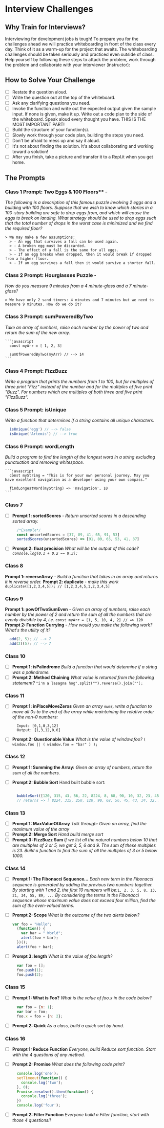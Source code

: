 # Interview Challenges

## Why Train for Interviews?

Interviewing for development jobs is tough! To prepare you for the challenges ahead we will practice whiteboarding in front of the class every day. Think of it as a warm-up for the project that awaits. The whiteboarding challenges should be taken seriously and practiced even outside of class. Help yourself by following these steps to attack the problem, work through the problem and collaborate with your interviewer (instructor):

## How to Solve Your Challenge

- [ ] Restate the question aloud.
- [ ] Write the question out at the top of the whiteboard.
- [ ] Ask any clarifying questions you need.
- [ ] Invoke the function and write out the expected output given the sample input. If none is given, make it up.
Write out a code plan to the side of the whiteboard.
Speak aloud every thought you have. THIS IS THE MOST IMPORTANT PART!
- [ ] Build the structure of your function(s).
- [ ] Slowly work through your code plan, building the steps you need.
- [ ] Don't be afraid to mess up and say it aloud.
- [ ] It's not about finding the solution. It's about collaborating and working toward a solution!
- [ ] After you finish, take a picture and transfer it to a Repl.it when you get home.

## The Prompts

### Class 1 Prompt: Two Eggs & 100 Floors** -

*The following is a description of this famous puzzle involving 2 eggs and a building with 100 floors. Suppose that we wish to know which stories in a 100-story building are safe to drop eggs from, and which will cause the eggs to break on landing. What strategy should be used to drop eggs such that the total number of drops in the worst case is minimized and we find the required floor?*

    > We may make a few assumptions:
      > - An egg that survives a fall can be used again.
      > - A broken egg must be discarded.
      > - The effect of a fall is the same for all eggs.
      > - If an egg breaks when dropped, then it would break if dropped from a higher floor.
      > - If an egg survives a fall then it would survive a shorter fall.

### Class  2 Prompt: Hourglasses Puzzle - 

*How do you measure 9 minutes from a 4 minute-glass and a 7 minute-glass?*

    > We have only 2 sand timers: 4 minutes and 7 minutes but we need to measure 9 minutes. How do we do it?
  
### Class 3 Prompt: sumPoweredByTwo

*Take an array of numbers, raise each number by the power of two and return the sum of the new array.*

    ```javascript
      const myArr = [ 1, 2, 3]

      sumOfPoweredByTwo(myArr) // --> 14
    ```

### Class 4 Prompt: FizzBuzz

*Write a program that prints the numbers from 1 to 100, but for multiples of three print "Fizz" instead of the number and for the multiples of five print "Buzz". For numbers which are multiples of both three and five print "FizzBuzz".*

### Class 5 Prompt: isUnique

*Write a function that determines if a string contains all unique characters.*

  ```javascript
    isUnique('egg') // --> false
    isUnique('Artemis') // --> true
  ```

### Class 6 Prompt: wordLength

*Build a program to find the length of the longest word in a string excluding punctuation and removing whitespace.*

    ```javascript
      const myString = "This is for your own personal journey. May you have excellent navigation as a developer using your own compass."

      findLongestWord(myString) => 'navigation', 10
    ```

### Class 7

- [ ] **Prompt 1: sortedScores** - *Return unsorted scores in a descending sorted array.*

    ```javascript
      /*Example*/
      const unsortedScores = [37, 89, 41, 65, 91, 53]
      sortedScores(unsortedScores) => [91, 89, 65, 53, 41, 37]
    ```

- [ ] **Prompt 2: float precision** *What will be the output of this code? `console.log(0.1 + 0.2 == 0.3);`*

### Class 8

  **Prompt 1: reverseArray** - *Build a function that takes in an array and returns it in reverse order.*
  **Prompt 2: duplicate** - *make this work* `duplicate([1,2,3,4,5]); // [1,2,3,4,5,1,2,3,4,5]`
  
### Class 9

  **Prompt 1: powOfTwoSumEven** - *Given an array of numbers, raise each number by the power of 2 and return the sum of all the numbers that are evenly divisible by 4, i.e.* `const myArr = [1, 5, 10, 4, 2] // => 120`
  **Prompt 2: Function Currying** - *How would you make the following work? What's the utility of it?*
  
  ```javascript
    add(2, 5); // --> 7
    add(2)(5); // --> 7
  ```

### Class 10

- [ ] **Prompt 1: isPalindrome** *Build a function that would determine if a string was a palindrome.*
- [ ] **Prompt 2: Method Chaining** *What value is returned from the following statement?* `"i'm a lasagna hog".split("").reverse().join("");`

### Class 11

- [ ] **Prompt 1: inPlaceMoveZeros** *Given an array `nums`, write a function to move all 0s to the end of the array while maintaining the relative order of the non-0 numbers:*

  ```console
    Input: [0,1,0,3,12]
    Output: [1,3,12,0,0]
  ```

- [ ] **Prompt 2: Questionable Value** *What is the value of window.foo?* `( window.foo || ( window.foo = "bar" ) );`

### Class 12

- [ ] **Prompt 1: Summing the Array:** *Given an array of numbers, return the sum of all the numbers.*
- [ ] **Prompt 2: Bubble Sort** Hand built bubble sort:

  ```javascript

    bubbleSort([120, 315, 43, 56, 22, 8224, 8, 68, 90, 10, 32, 23, 45, 5, 20, 34, 250])
    // returns => [ 8224, 315, 250, 120, 90, 68, 56, 45, 43, 34, 32, 23, 22, 20, 10, 8, 5]

  ```

### Class 13

- [ ] **Prompt 1: MaxValueOfArray** *Talk through: Given an array, find the maximum value of the array*
- [ ] **Prompt 2: Merge Sort** *Hand build merge sort*
- [ ] **Prompt 3: FizzBuzz Sum** *If we list all the natural numbers below 10 that are multiples of 3 or 5, we get 3, 5, 6 and 9. The sum of these multiples is 23. Build a function to find the sum of all the multiples of 3 or 5 below 1000.*

### Class 14

- [ ] **Prompt 1: The Fibonacci Sequence...** *Each new term in the Fibonacci sequence is generated by adding the previous two numbers together. By starting with 1 and 2, the first 10 numbers will be:*`1, 2, 3, 5, 8, 13, 21, 34, 55, 89, ...` *By considering the terms in the Fibonacci sequence whose maximum value does not exceed four million, find the sum of the even-valued terms.*
- [ ] **Prompt 2: Scope** *What is the outcome of the two alerts below?*

  ```javascript
  var foo = "Hello";
    (function() {
      var bar = " World";
      alert(foo + bar);
    })();
    alert(foo + bar);
  ```
  
- [ ] **Prompt 3: length** *What is the value of foo.length?*
  
  ```javascript
    var foo = [];
    foo.push(1);
    foo.push(2);
  ```

### Class 15

- [ ] **Prompt 1: What is Foo?** *What is the value of foo.x in the code below?*

  ```javascript
    var foo = {n: 1};
    var bar = foo;
    foo.x = foo = {n: 2};
  ```

- [ ] **Prompt 2: Quick** *As a class, build a quick sort by hand.*

### Class 16

- [ ] **Prompt 1: Reduce Function** *Everyone, build Reduce sort function. Start with the 4 questions of any method.*
- [ ] **Prompt 2: Promise** *What does the following code print?*

  ```javascript
    console.log('one');
    setTimeout(function() {
      console.log('two');
    }, 0);
    Promise.resolve().then(function() {
      console.log('three');
    })
    console.log('four');
  ```

- [ ] **Prompt 2: Filter Function** *Everyone build a Filter function, start with those 4 questions!!*

<!-- Create a function that estimates the read time for a web page based on average reading speed -->

<!-- https://medium.com/frontend-development-with-js/answers-of-front-end-job-interview-coding-questions-3c227d59016c -->